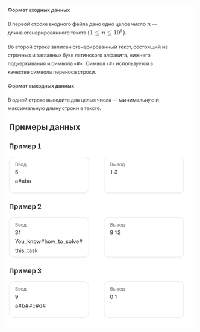 ![1](Screen%20Shot%202024-01-17%20at%2015.52.59.png)
![2](Screen%20Shot%202024-01-17%20at%2015.53.08.png)